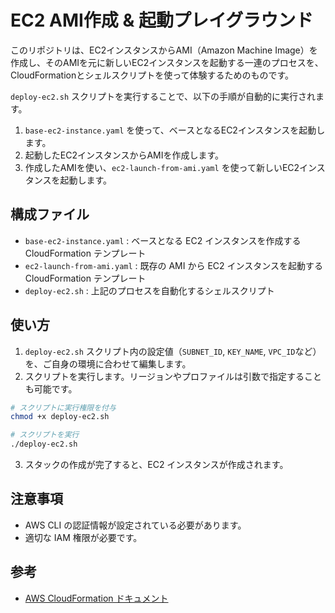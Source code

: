 # EC2 AMI作成 & 起動プレイグラウンド

このリポジトリは、EC2インスタンスからAMI（Amazon Machine Image）を作成し、そのAMIを元に新しいEC2インスタンスを起動する一連のプロセスを、CloudFormationとシェルスクリプトを使って体験するためのものです。

`deploy-ec2.sh` スクリプトを実行することで、以下の手順が自動的に実行されます。

1. `base-ec2-instance.yaml` を使って、ベースとなるEC2インスタンスを起動します。
2. 起動したEC2インスタンスからAMIを作成します。
3. 作成したAMIを使い、`ec2-launch-from-ami.yaml` を使って新しいEC2インスタンスを起動します。

## 構成ファイル

- `base-ec2-instance.yaml` : ベースとなる EC2 インスタンスを作成する CloudFormation テンプレート
- `ec2-launch-from-ami.yaml` : 既存の AMI から EC2 インスタンスを起動する CloudFormation テンプレート
- `deploy-ec2.sh` : 上記のプロセスを自動化するシェルスクリプト

## 使い方

1. `deploy-ec2.sh` スクリプト内の設定値（`SUBNET_ID`, `KEY_NAME`, `VPC_ID`など）を、ご自身の環境に合わせて編集します。
2. スクリプトを実行します。リージョンやプロファイルは引数で指定することも可能です。

```sh
# スクリプトに実行権限を付与
chmod +x deploy-ec2.sh

# スクリプトを実行
./deploy-ec2.sh
```

3. スタックの作成が完了すると、EC2 インスタンスが作成されます。

## 注意事項

- AWS CLI の認証情報が設定されている必要があります。
- 適切な IAM 権限が必要です。

## 参考

- [AWS CloudFormation ドキュメント](https://docs.aws.amazon.com/ja_jp/AWSCloudFormation/latest/UserGuide/Welcome.html)
